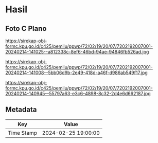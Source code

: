 # Hasil

## Foto C Plano

https://sirekap-obj-formc.kpu.go.id/c425/pemilu/ppwp/72/02/19/20/07/7202192007001-20240214-141025--a812338c-8ef6-46bd-94ae-94846fb526ad.jpg

https://sirekap-obj-formc.kpu.go.id/c425/pemilu/ppwp/72/02/19/20/07/7202192007001-20240214-141008--5bb06d9b-2e49-418d-a46f-d986ab549f17.jpg

https://sirekap-obj-formc.kpu.go.id/c425/pemilu/ppwp/72/02/19/20/07/7202192007001-20240214-140945--55797a63-e3c6-4898-8c32-2d4e6d662187.jpg


## Metadata

| Key        | Value               |
| ---------- | ------------------- |
| Time Stamp | 2024-02-25 19:00:00 |



